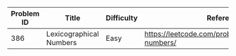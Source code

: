 | Problem ID | Title | Difficulty | Reference
| --- | --- | --- | ---
| 386 | Lexicographical Numbers | Easy | https://leetcode.com/problems/lexicographical-numbers/
